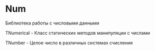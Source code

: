 # Num
Библиотека работы с числовыми данными

TNumerical - Класс статических методов манипуляции с числами

TNumber - Целое число в различных системах счисления

